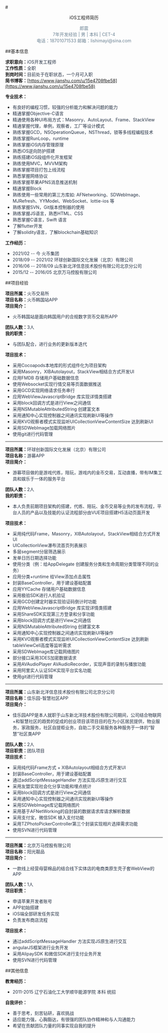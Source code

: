 <!--version pm 20221205 v1.0-->
#<center>iOS工程师简历</center>

<center style="color:#6C8394">
郎震</br>
7年开发经验 | 男 | 本科 | CET-4</br>
电话：18701071533 
邮箱：lishimayi@sina.com
</center>

##基本信息

**求职意向：**<text style="color:#253144">iOS开发工程师</text></br>
**工作性质：**<text style="color:#253144">全职</text></br>
**到岗时间：**<text style="color:#253144">目前处于在职状态，一个月可入职</text></br>
**简书博客：**[https://www.jianshu.com/u/15e4708fbe58](https://www.jianshu.com/u/15e4708fbe58)</br>

**专业技术：**

* <text style="color:#253144">有良好的编程习惯，较强的分析能力和解决问题的能力</text>
* <text style="color:#253144">精通掌握Objective-C语言</text>
* <text style="color:#253144">精通使用各种UI布局方式：Masonry、AutoLayout、Frame、StackView</text>
* <text style="color:#253144">精通掌握代理，单例，观察者，工厂等设计模式</text>
* <text style="color:#253144">熟练掌握GCD，NSOperationQueue，NSThread，锁等多线程编程技术</text>
* <text style="color:#253144">熟练掌握RunLoop，runtime</text>
* <text style="color:#253144">熟练掌握iOS内存管理原理</text>
* <text style="color:#253144">熟悉iOS逆向防护搭建</text>
* <text style="color:#253144">熟练搭建iOS段组件化开发框架</text>
* <text style="color:#253144">熟练使用MVC，MVVM架构</text>
* <text style="color:#253144">熟练掌握项目打包上线流程</text>
* <text style="color:#253144">熟悉掌握网络协议</text>
* <text style="color:#253144">熟练掌握苹果APNS消息推送机制</text>
* <text style="color:#253144">精通掌握Block</text>
* <text style="color:#253144">熟练使用一些常用的第三方库如: AFNetworking、SDWebImage、MJRefresh、YYModel、WebSocket、lottie-ios
等</text>
* <text style="color:#253144">熟练掌握SVN，Git版本控制器的使用</text>
* <text style="color:#253144">熟练掌握JS语言，熟悉HTML、CSS </text>
* <text style="color:#253144">熟悉掌握C语言，Swift 语言</text>
* <text style="color:#253144">了解flutter开发</text>
* <text style="color:#253144">了解solidity语言，了解blockchain基础知识</text>

**工作经历：**
    
* <text style="color:#253144">2021/02 -- 今 火币集团</text>
* <text style="color:#253144">2018/09 -- 2021/02 环球创新国际文化发展（北京）有限公司</text>
* <text style="color:#253144">2016/06 -- 2018/09 山东新北洋信息技术股份有限公司北京分公司</text>
* <text style="color:#253144">2015/12 -- 2016/05 北京万马控股有限公司</text>

##项目经验

**项目所属：**<text style="color:#253144">火币交易所</text></br>
**项目名称：**<text style="color:#253144">火币韩国站APP</text></br>
**项目简介：**</br>

* <text style="color:#253144">火币韩国站是面向韩国用户的合规数字货币交易所APP</text>

**团队人数：**<text style="color:#253144">3人</text></br>
**我的职责：**</br>

* <text style="color:#253144">与团队配合，进行业务的更新版本迭代</text>

**项目技术：**

* <text style="color:#253144">采用Cocoapods本地库的形式组件化为项目架构</br></text>
* <text style="color:#253144">采用Masonry，XIBAutolayout，StackView相结合方式开发UI</br></text>
* <text style="color:#253144">应用FMDB 存储用户基础数据信息</br></text>
* <text style="color:#253144">使用Websocket实现行情交易等页面数据推送</br></text>
* <text style="color:#253144">采用GCD实现网络请求任务串行</br></text>
* <text style="color:#253144">应用WebViewJavascriptBridge 库实现详情类搭建</br></text>
* <text style="color:#253144">采用block回调方式是进行View之间通信</br></text>
* <text style="color:#253144">采用NSMutableAttributedString 创建富文本</br></text>
* <text style="color:#253144">采用通知中心实现控制器之间通讯实现刷新UI等操作</br></text>
* <text style="color:#253144">采用KVO观察者模式实现监听UICollectionViewContentSize 达到刷新UI</br></text>
* <text style="color:#253144">采用SDWebImage加载网络图片</br></text>
* <text style="color:#253144">使用git进行代码管理</br></text>

---

**项目所属：**<text style="color:#253144">环球创新国际文化发展（北京）有限公司</text></br>
**项目名称：**<text style="color:#253144">游募APP</text></br>
**项目简介：**</br>

* <text style="color:#253144">游募项目做的是游戏代练，陪玩，游戏内的金币交易，互动直播，带有IM集工具和娱乐于一体的服务平台</text>

**团队人数：**<text style="color:#253144">2人</text></br>
**我的职责：**</br>

* <text style="color:#253144">本人负责前期项目架构的搭建，代练、陪玩、金币交易等业务的发布流程，平台人员的产品以及技能的认证流程部分由VUE项目搭建H5活动页面开发

**项目技术：**


* <text style="color:#253144">采用纯代码Frame，Masonry，XIBAutolayout，StackView相结合方式开发UI</br></text>
* <text style="color:#253144">UICollectionView瀑布流首页列表展示</br></text>
* <text style="color:#253144">多层segment分层筛选展示</br></text>
* <text style="color:#253144">发单日历日期选择功能</br></text>
* <text style="color:#253144">使用分类（例：给AppDelegate 创建服务分类和生命周期分类管理不同的业务）</br></text>
* <text style="color:#253144">应用分类+runtime 给View添加点击属性</br></text>
* <text style="color:#253144">封装BaseController，用于建设基础配置</br></text>
* <text style="color:#253144">应用YYCache 存储用户基础数据信息</br></text>
* <text style="color:#253144">采用极验SDK进行人机验证</br></text>
* <text style="color:#253144">采用GCD创建定时器实现验证码倒计时功能</br></text>
* <text style="color:#253144">应用WebViewJavascriptBridge 库实现详情类搭建</br></text>
* <text style="color:#253144">采用ShareSDK实现第三方登录和分享功能</br></text>
* <text style="color:#253144">采用block回调方式是进行View之间通信</br></text>
* <text style="color:#253144">采用NSMutableAttributedString 创建富文本</br></text>
* <text style="color:#253144">采用通知中心实现控制器之间通讯实现刷新UI等操作</br></text>
* <text style="color:#253144">采用KVO观察者模式实现监听UICollectionViewContentSize 达到刷新tableViewCell高度等监听需求</br></text>
* <text style="color:#253144">采用SDWebImage库记载网络图片</br></text>
* <text style="color:#253144">部分接口采用3DES加密数据请求</br></text>
* <text style="color:#253144">采用AVAudioPlayer AVAudioRecorder，实现声音的录制与播放功能</br></text>
* <text style="color:#253144">采用阿里实人认证SDK实现平台实名功能</br></text>
* <text style="color:#253144">使用git进行代码管理</br></text>

---

**项目所属：**<text style="color:#253144">山东新北洋信息技术股份有限公司北京分公司</text></br>
**项目名称：**<text style="color:#253144">佳乐园-智慧社区APP</text></br>
**项目简介：**

* <text style="color:#253144">佳乐园APP是本人就职于山东新北洋技术股份有限公司期间，公司结合物联网+和智慧社区的趋势的促成的创业项目该项目目的在为小区居民提供，物业服务，家政服务，社区自提柜业务，自助二手交易服务各种服务于一体的“智慧”社区类APP</text>

**团队人数：**<text style="color:#253144">2人</text></br>
**项目职责：**<text style="color:#253144">团队项目</text></br>
**项目技术：**

* <text style="color:#253144">采用纯代码Frame方式 + XIBAutolayout相结合方式开发UI</text>
* <text style="color:#253144">封装BaseController，用于建设基础配置</text>
* <text style="color:#253144">通过addScriptMessageHandler 方法实现JS原生进行交互</text>
* <text style="color:#253144">采用友盟实现社会化分享功能和埋点统计</text>
* <text style="color:#253144">采用block回调方式是进行View之间通信</text>
* <text style="color:#253144">采用通知中心实现控制器之间通讯实现刷新UI等操作</text>
* <text style="color:#253144">采用SDWebImage库记载网络图片</text>
* <text style="color:#253144">采用基于AFNetWorking的自封装的数据请求库请求解析数据</text>
* <text style="color:#253144">采用支付宝，微信SDK 植入支付功能</text>
* <text style="color:#253144">采用TZPhotoPickerController第三个封装实现相片选择需求功能</text>
* <text style="color:#253144">使用SVN进行代码管理</text>

---

**项目所属：**<text style="color:#253144">北京万马控股有限公司</text><br>
**项目名称：**<text style="color:#253144">阳光靓品</text></br>
**项目简介：**

* <text style="color:#253144">一款线上经营母婴棉品的结合线下实体店的电商类原生壳子套WebView的APP</text>

**团队人数：**<text style="color:#253144">1人</text></br>
**项目职责：**

* <text style="color:#253144">申请苹果开发者账号</text></br>
* <text style="color:#253144">APP初始搭建</text></br>
* <text style="color:#253144">iOS端全部研发任务实现</text></br>
* <text style="color:#253144">负责发布商店流程</text></br>

**项目技术：**

* <text style="color:#253144">通过addScriptMessageHandler 方法实现JS原生进行交互</text>
* <text style="color:#253144">angularJS框架进行业务开发</text>
* <text style="color:#253144">采用AlipaySDK 和微信SDK进行支付业务开发</text>
* <text style="color:#253144">使用SVN进行代码管理</text>

##其他信息

**教育经历：**

* <text style="color:#253144">2011-2015 辽宁石油化工大学顺华能源学院  本科 统招</text>

**自我评价：**

* <text style="color:#253144">善于思考，刻苦钻研，喜欢挑战</text>
* <text style="color:#253144">适应能力强，心胸豁达，有很强的团队协作精神和与人沟通能力</text>
* <text style="color:#253144">希望在贡献团队力量的同事实现自我的提升</text>





